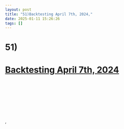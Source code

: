 ```yaml
---
layout: post
title: "51)Backtesting April 7th, 2024,"
date: 2025-01-11 15:26:26
tags: []
---
```


<div><b><h1>51)</h1></b><b><u><h1>Backtesting April 7th, 2024</h1></u></b><b><h1><br></h1></b></div>
<div><br></div>
<div><br><br></div>
,
